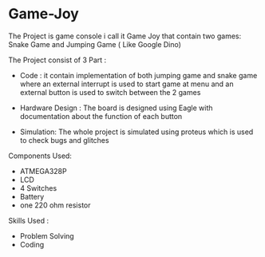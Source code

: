 # Game-Joy
The Project is game console i call it Game Joy that contain two games: Snake Game and Jumping Game ( Like Google Dino)

The Project consist of 3 Part :
- Code :
it contain implementation of both jumping game and snake game where an external interrupt is used to start game at menu and an external button is used to switch between the 2 games

- Hardware Design :
The board is designed using Eagle with documentation about the function of each button

- Simulation:
The whole project is simulated using proteus which is used to check bugs and glitches

Components Used:
- ATMEGA328P
- LCD
- 4 Switches
- Battery
- one 220 ohm resistor

Skills Used :
- Problem Solving
- Coding
